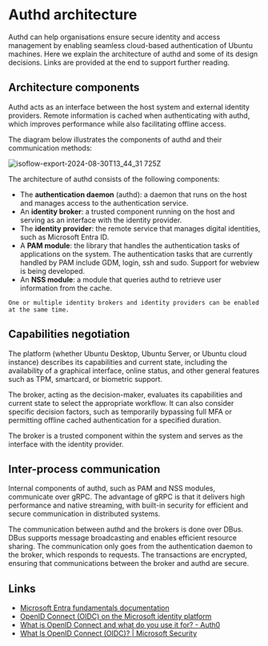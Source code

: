 # Authd architecture

Authd can help organisations ensure secure identity and access management by enabling seamless cloud-based authentication of Ubuntu machines.
Here we explain the architecture of authd and some of its design decisions.
Links are provided at the end to support further reading.

## Architecture components

Authd acts as an interface between the host system and external identity providers. 
Remote information is cached when authenticating with authd, which improves performance while also facilitating offline access.

The diagram below illustrates the components of authd and their communication methods:

![isoflow-export-2024-08-30T13_44_31 725Z](https://github.com/user-attachments/assets/35616c95-735b-42a4-9ce9-8b6d731e8fc9)

The architecture of authd consists of the following components:

* The **authentication daemon** (authd): a daemon that runs on the host and manages access to the authentication service.
* An **identity broker**: a trusted component running on the host and serving as an interface with the identity provider.
* The **identity provider**: the remote service that manages digital identities, such as Microsoft Entra ID.
* A **PAM module**: the library that handles the authentication tasks of applications on the system. The authentication tasks that are currently handled by PAM include GDM, login, ssh and sudo. Support for webview is being developed. 
* An **NSS module**: a module that queries authd to retrieve user information from the cache.

```{note}
One or multiple identity brokers and identity providers can be enabled at the same time.
```

## Capabilities negotiation

The platform (whether Ubuntu Desktop, Ubuntu Server, or Ubuntu cloud instance) describes its capabilities and current state, including the availability of a graphical interface, online status, and other general features such as TPM, smartcard, or biometric support.

The broker, acting as the decision-maker, evaluates its capabilities and current state to select the appropriate workflow. It can also consider specific decision factors, such as temporarily bypassing full MFA or permitting offline cached authentication for a specified duration.

The broker is a trusted component within the system and serves as the interface with the identity provider.

## Inter-process communication

Internal components of authd, such as PAM and NSS modules, communicate over gRPC. The advantage of gRPC is that it delivers high performance and native streaming, with built-in security for efficient and secure communication in distributed systems.

The communication between authd and the brokers is done over DBus. DBus supports message broadcasting and enables efficient resource sharing. The communication only goes from the authentication daemon to the broker, which responds to requests. The transactions are encrypted, ensuring that communications between the broker and authd are secure.

## Links

* [Microsoft Entra fundamentals documentation](https://learn.microsoft.com/en-us/entra/fundamentals/)  
* [OpenID Connect (OIDC) on the Microsoft identity platform](https://learn.microsoft.com/en-us/entra/identity-platform/v2-protocols-oidc)   
* [What is OpenID Connect and what do you use it for? \- Auth0](https://auth0.com/intro-to-iam/what-is-openid-connect-oidc)  
* [What Is OpenID Connect (OIDC)? | Microsoft Security](https://www.microsoft.com/en-us/security/business/security-101/what-is-openid-connect-oidc) 
